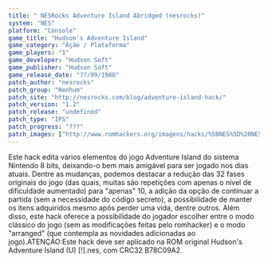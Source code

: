```yaml
---
title: " NESRocks Adventure Island Abridged (nesrocks)"
system: "NES"
platform: "Console"
game_title: "Hudson's Adventure Island"
game_category: "Ação / Plataforma"
game_players: "1"
game_developer: "Hudson Soft"
game_publisher: "Hudson Soft"
game_release_date: "??/09/1988"
patch_author: "nesrocks"
patch_group: "Nenhum"
patch_site: "http://nesrocks.com/blog/adventure-island-hack/"
patch_version: "1.2"
patch_release: "undefined"
patch_type: "IPS"
patch_progress: "???"
patch_images: ["http://www.romhackers.org/imagens/hacks/%5BNES%5D%20NESRocks%20Adventure%20Island%20Abridged%20-%20nesrocks%20-%201.png","http://www.romhackers.org/imagens/hacks/%5BNES%5D%20NESRocks%20Adventure%20Island%20Abridged%20-%20nesrocks%20-%202.png","http://www.romhackers.org/imagens/hacks/%5BNES%5D%20NESRocks%20Adventure%20Island%20Abridged%20-%20nesrocks%20-%203.png"]
---
```

Este hack edita vários elementos do jogo Adventure Island do sistema Nintendo 8 bits, deixando-o bem mais amigável para ser jogado nos dias atuais. Dentre as mudanças, podemos destacar a redução das 32 fases originais do jogo (das quais, muitas são repetições com apenas o nível de dificuldade aumentado) para "apenas" 10, a adição da opção de continuar a partida (sem a necessidade do código secreto), a possibilidade de manter os itens adquiridos mesmo após perder uma vida, dentre outros. Além disso, este hack oferece a possibilidade do jogador escolher entre o modo clássico do jogo (sem as modificações feitas pelo romhacker) e o modo "arranged" (que contempla as novidades adicionadas ao jogo).ATENÇÃO:Este hack deve ser aplicado na ROM original Hudson's Adventure Island (U) [!].nes, com CRC32 B78C09A2.